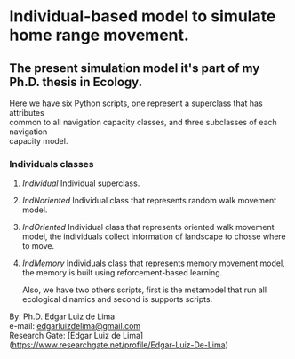 Individual-based model to simulate home range movement.  
=======================================================
## The present simulation model it's part of my Ph.D. thesis in Ecology.

Here we have six Python scripts, one represent a superclass that has attributes  
common to all navigation capacity classes, and three subclasses of each navigation  
capacity model.  

### Individuals classes
1. *Individual*
    Individual superclass.

2. *IndNoriented*
    Individual class that represents random walk movement model.

3. *IndOriented*
   Individual class that represents oriented walk movement model,
   the individuals collect information of landscape to chosse where to move.

4. *IndMemory*
    Individuals class that represents memory movement model,
   the memory is built using reforcement-based learning.  

   Also, we have two others scripts, first is the metamodel that run all ecological dinamics
   and second is supports scripts.
   
By: Ph.D. Edgar Luiz de Lima  
e-mail: edgarluizdelima@gmail.com  
Research Gate: [Edgar Luiz de Lima] (https://www.researchgate.net/profile/Edgar-Luiz-De-Lima)

